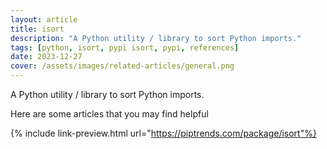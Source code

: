 ```yaml
---
layout: article
title: isort
description: "A Python utility / library to sort Python imports."
tags: [python, isort, pypi isort, pypi, references]
date: 2023-12-27
cover: /assets/images/related-articles/general.png
---
```


A Python utility / library to sort Python imports.

Here are some articles that you may find helpful

{% include link-preview.html url="https://piptrends.com/package/isort"%}